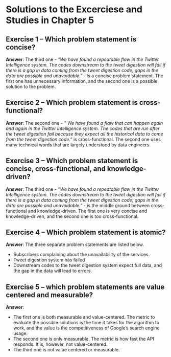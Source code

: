 # Solutions to the Excerciese and Studies in Chapter 5

## Exercise 1 – Which problem statement is concise?
**Answer**: The third one - *"We have found a repeatable flaw in the Twitter Intelligence system. The codes downstream to the tweet digestion will fail if there is a gap in data coming from the tweet digestion code; gaps in the data are possible and unavoidable."* - is a concise problem statement. The first one has unnecessary information, and the second one is a possible solution to the problem.


## Exercise 2 – Which problem statement is cross-functional?
**Answer**: The second one - *” We have found a flaw that can happen again and again in the Twitter Intelligence system. The codes that are run after the tweet digestion fail because they expect all the historical data to come from the tweet digestion code.”* is cross-functional. The second one uses many technical words that are largely understood by data engineers. 

## Exercise 3 – Which problem statement is concise, cross-functional, and knowledge-driven?
**Answer**: The third one - *”We have found a repeatable flaw in the Twitter Intelligence system. The codes downstream to the tweet digestion will fail if there is a gap in data coming from the tweet digestion code; gaps in the data are possible and unavoidable.”* -  is the middle ground between cross-functional and knowledge-driven. The first one is very concise and knowledge-driven, and the second one is too cross-functional. 

## Exercise 4 – Which problem statement is atomic?
**Answer**: The three separate problem statements are listed below.
-	Subscribers complaining about the unavailability of the services
-	Tweet digestion system has failed
-	Downstream codes to the tweet digestion system expect full data, and the gap in the data will lead to errors. 

## Exercise 5 – which problem statements are value centered and measurable?
**Answer**:
-	The first one is both measurable and value-centered. The metric to evaluate the possible solutions is the time it takes for the algorithm to work, and the value is the competitiveness of Google’s search engine usage. 
-	The second one is only measurable. The metric is how fast the API responds. It is, however, not value-centered.
-	The third one is not value centered or measurable.  

